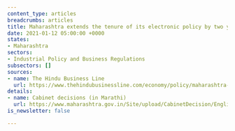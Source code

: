 ```yaml
---
content_type: articles
breadcrumbs: articles
title: Maharashtra extends the tenure of its electronic policy by two years
date: 2021-01-12 05:00:00 +0000
states:
- Maharashtra
sectors:
- Industrial Policy and Business Regulations
subsectors: []
sources:
- name: The Hindu Business Line
  url: https://www.thehindubusinessline.com/economy/policy/maharashtra-extends-electronic-policy-tenure-by-2-years/article33513373.ece
details:
- name: Cabinet decisions (in Marathi)
  url: https://www.maharashtra.gov.in/Site/upload/CabinetDecision/English/06-01-2021%20Cabinet%20Decision%20(Meeting%20No.50).pdf
is_newsletter: false

---
```


